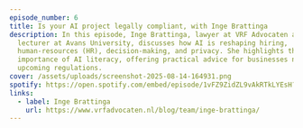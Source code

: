 ```yaml
---
episode_number: 6
title: Is your AI project legally compliant, with Inge Brattinga
description: In this episode, Inge Brattinga, lawyer at VRF Advocaten and
  lecturer at Avans University, discusses how AI is reshaping hiring,
  human-resources (HR), decision-making, and privacy. She highlights the
  importance of AI literacy, offering practical advice for businesses navigating
  upcoming regulations.
cover: /assets/uploads/screenshot-2025-08-14-164931.png
spotify: https://open.spotify.com/embed/episode/1vFZ9ZidZL9vAkRTkLYEsH?utm_source=generator
links:
  - label: Inge Brattinga
    url: https://www.vrfadvocaten.nl/blog/team/inge-brattinga/
---
```

